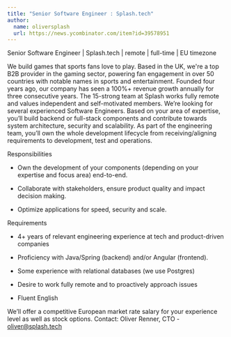 ```yaml
---
title: "Senior Software Engineer : Splash.tech"
author:
  name: oliversplash
  url: https://news.ycombinator.com/item?id=39578951
---
```

Senior Software Engineer | Splash.tech | remote | full-time | EU timezone

We build games that sports fans love to play. Based in the UK, we&#x27;re a top B2B provider in the gaming sector, powering fan engagement in over 50 countries with notable names in sports and entertainment. Founded four years ago, our company has seen a 100%+ revenue growth annually for three consecutive years. The 15-strong team at Splash works fully remote and values independent and self-motivated members.
We’re looking for several experienced Software Engineers. Based on your area of expertise, you’ll build backend or full-stack components and contribute towards system architecture, security and scalability. As part of the engineering team, you’ll own the whole development lifecycle from receiving&#x2F;aligning requirements to development, test and operations.

Responsibilities

- Own the development of your components (depending on your expertise and focus area) end-to-end.

- Collaborate with stakeholders, ensure product quality and impact decision making.

- Optimize applications for speed, security and scale.

Requirements

- 4+ years of relevant engineering experience at tech and product-driven companies

- Proficiency with Java&#x2F;Spring (backend) and&#x2F;or Angular (frontend).

- Some experience with relational databases (we use Postgres)

- Desire to work fully remote and to proactively approach issues

- Fluent English

We’ll offer a competitive European market rate salary for your experience level as well as stock options.
Contact: Oliver Renner, CTO - oliver@splash.tech
